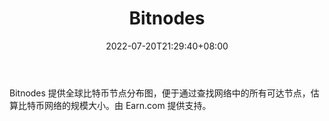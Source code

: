 ﻿---
weight: 
title: "Bitnodes"
description: "Bitnodes 提供全球比特币节点分布图，便于通过查找网络中的所有可达节点，估算比特币网络的规模大小"
date: 2022-07-20T21:29:40+08:00
lastmod: 2022-07-20T09:55:40+08:00
draft: false
authors: ["Cindy"]
featuredImage: "bitnodes.jpg"
link: "https://bitnodes.io/"
tags: ["数据分析","Bitnodes"]
categories: ["navigation"]
navigation: ["数据分析"]
lightgallery: true
toc: true
pinned: false
recommend: false
recommend1: false
---
Bitnodes 提供全球比特币节点分布图，便于通过查找网络中的所有可达节点，估算比特币网络的规模大小。由 Earn.com 提供支持。
